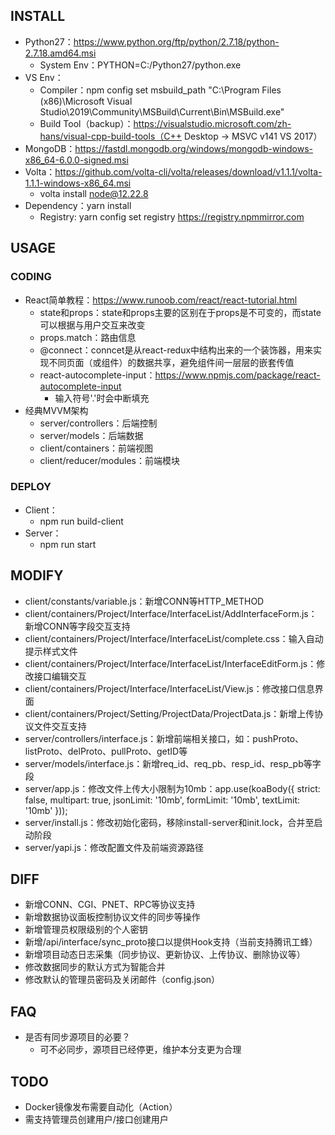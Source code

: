 ## INSTALL
- Python27：https://www.python.org/ftp/python/2.7.18/python-2.7.18.amd64.msi
  - System Env：PYTHON=C:/Python27/python.exe
- VS Env：
  - Compiler：npm config set msbuild_path "C:\Program Files (x86)\Microsoft Visual Studio\2019\Community\MSBuild\Current\Bin\MSBuild.exe"
  - Build Tool（backup）：https://visualstudio.microsoft.com/zh-hans/visual-cpp-build-tools（C++ Desktop -> MSVC v141 VS 2017）
- MongoDB：https://fastdl.mongodb.org/windows/mongodb-windows-x86_64-6.0.0-signed.msi
- Volta：https://github.com/volta-cli/volta/releases/download/v1.1.1/volta-1.1.1-windows-x86_64.msi
  - volta install node@12.22.8
- Dependency：yarn install
  - Registry: yarn config set registry https://registry.npmmirror.com

## USAGE
### CODING
- React简单教程：https://www.runoob.com/react/react-tutorial.html
  - state和props：state和props主要的区别在于props是不可变的，而state可以根据与用户交互来改变
  - props.match：路由信息
  - @connect：conncet是从react-redux中结构出来的一个装饰器，用来实现不同页面（或组件）的数据共享，避免组件间一层层的嵌套传值
  - react-autocomplete-input：https://www.npmjs.com/package/react-autocomplete-input
    - 输入符号'.'时会中断填充
- 经典MVVM架构
  - server/controllers：后端控制
  - server/models：后端数据
  - client/containers：前端视图
  - client/reducer/modules：前端模块

### DEPLOY
- Client：
  - npm run build-client
- Server：
  - npm run start

## MODIFY
- client/constants/variable.js：新增CONN等HTTP_METHOD
- client/containers/Project/Interface/InterfaceList/AddInterfaceForm.js：新增CONN等字段交互支持
- client/containers/Project/Interface/InterfaceList/complete.css：输入自动提示样式文件
- client/containers/Project/Interface/InterfaceList/InterfaceEditForm.js：修改接口编辑交互
- client/containers/Project/Interface/InterfaceList/View.js：修改接口信息界面
- client/containers/Project/Setting/ProjectData/ProjectData.js：新增上传协议文件交互支持
- server/controllers/interface.js：新增前端相关接口，如：pushProto、listProto、delProto、pullProto、getID等
- server/models/interface.js：新增req_id、req_pb、resp_id、resp_pb等字段
- server/app.js：修改文件上传大小限制为10mb：app.use(koaBody({ strict: false, multipart: true, jsonLimit: '10mb', formLimit: '10mb', textLimit: '10mb' }));
- server/install.js：修改初始化密码，移除install-server和init.lock，合并至启动阶段
- server/yapi.js：修改配置文件及前端资源路径

## DIFF
- 新增CONN、CGI、PNET、RPC等协议支持
- 新增数据协议面板控制协议文件的同步等操作
- 新增管理员权限级别的个人密钥
- 新增/api/interface/sync_proto接口以提供Hook支持（当前支持腾讯工蜂）
- 新增项目动态日志采集（同步协议、更新协议、上传协议、删除协议等）
- 修改数据同步的默认方式为智能合并
- 修改默认的管理员密码及关闭邮件（config.json）

## FAQ
- 是否有同步源项目的必要？
  - 可不必同步，源项目已经停更，维护本分支更为合理

## TODO
- Docker镜像发布需要自动化（Action）
- 需支持管理员创建用户/接口创建用户